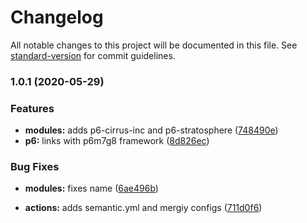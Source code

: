# Changelog

All notable changes to this project will be documented in this file. See [standard-version](https://github.com/conventional-changelog/standard-version) for commit guidelines.

### 1.0.1 (2020-05-29)


### Features

* **modules:** adds p6-cirrus-inc and p6-stratosphere ([748490e](https://github.com/pgollucci/home/commit/748490e46371b2286a875174ed367d2b793803a0))
* **p6:** links with p6m7g8 framework ([8d826ec](https://github.com/pgollucci/home/commit/8d826ec824c2dc271804776f100302e83690d63d))


### Bug Fixes

* **modules:** fixes name ([6ae496b](https://github.com/pgollucci/home/commit/6ae496b1d08ae29b4261e2a271b08cdd6ef6823d))


* **actions:** adds semantic.yml and mergiy configs ([711d0f6](https://github.com/pgollucci/home/commit/711d0f6e308d32031adbfab9c4369d7fb5676e42))
